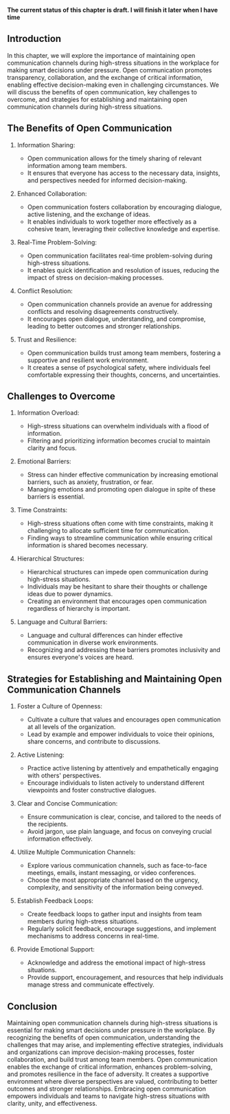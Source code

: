 **The current status of this chapter is draft. I will finish it later when I have time**

Introduction
------------

In this chapter, we will explore the importance of maintaining open communication channels during high-stress situations in the workplace for making smart decisions under pressure. Open communication promotes transparency, collaboration, and the exchange of critical information, enabling effective decision-making even in challenging circumstances. We will discuss the benefits of open communication, key challenges to overcome, and strategies for establishing and maintaining open communication channels during high-stress situations.

The Benefits of Open Communication
----------------------------------

1. Information Sharing:

   * Open communication allows for the timely sharing of relevant information among team members.
   * It ensures that everyone has access to the necessary data, insights, and perspectives needed for informed decision-making.
2. Enhanced Collaboration:

   * Open communication fosters collaboration by encouraging dialogue, active listening, and the exchange of ideas.
   * It enables individuals to work together more effectively as a cohesive team, leveraging their collective knowledge and expertise.
3. Real-Time Problem-Solving:

   * Open communication facilitates real-time problem-solving during high-stress situations.
   * It enables quick identification and resolution of issues, reducing the impact of stress on decision-making processes.
4. Conflict Resolution:

   * Open communication channels provide an avenue for addressing conflicts and resolving disagreements constructively.
   * It encourages open dialogue, understanding, and compromise, leading to better outcomes and stronger relationships.
5. Trust and Resilience:

   * Open communication builds trust among team members, fostering a supportive and resilient work environment.
   * It creates a sense of psychological safety, where individuals feel comfortable expressing their thoughts, concerns, and uncertainties.

Challenges to Overcome
----------------------

1. Information Overload:

   * High-stress situations can overwhelm individuals with a flood of information.
   * Filtering and prioritizing information becomes crucial to maintain clarity and focus.
2. Emotional Barriers:

   * Stress can hinder effective communication by increasing emotional barriers, such as anxiety, frustration, or fear.
   * Managing emotions and promoting open dialogue in spite of these barriers is essential.
3. Time Constraints:

   * High-stress situations often come with time constraints, making it challenging to allocate sufficient time for communication.
   * Finding ways to streamline communication while ensuring critical information is shared becomes necessary.
4. Hierarchical Structures:

   * Hierarchical structures can impede open communication during high-stress situations.
   * Individuals may be hesitant to share their thoughts or challenge ideas due to power dynamics.
   * Creating an environment that encourages open communication regardless of hierarchy is important.
5. Language and Cultural Barriers:

   * Language and cultural differences can hinder effective communication in diverse work environments.
   * Recognizing and addressing these barriers promotes inclusivity and ensures everyone's voices are heard.

Strategies for Establishing and Maintaining Open Communication Channels
-----------------------------------------------------------------------

1. Foster a Culture of Openness:

   * Cultivate a culture that values and encourages open communication at all levels of the organization.
   * Lead by example and empower individuals to voice their opinions, share concerns, and contribute to discussions.
2. Active Listening:

   * Practice active listening by attentively and empathetically engaging with others' perspectives.
   * Encourage individuals to listen actively to understand different viewpoints and foster constructive dialogues.
3. Clear and Concise Communication:

   * Ensure communication is clear, concise, and tailored to the needs of the recipients.
   * Avoid jargon, use plain language, and focus on conveying crucial information effectively.
4. Utilize Multiple Communication Channels:

   * Explore various communication channels, such as face-to-face meetings, emails, instant messaging, or video conferences.
   * Choose the most appropriate channel based on the urgency, complexity, and sensitivity of the information being conveyed.
5. Establish Feedback Loops:

   * Create feedback loops to gather input and insights from team members during high-stress situations.
   * Regularly solicit feedback, encourage suggestions, and implement mechanisms to address concerns in real-time.
6. Provide Emotional Support:

   * Acknowledge and address the emotional impact of high-stress situations.
   * Provide support, encouragement, and resources that help individuals manage stress and communicate effectively.

Conclusion
----------

Maintaining open communication channels during high-stress situations is essential for making smart decisions under pressure in the workplace. By recognizing the benefits of open communication, understanding the challenges that may arise, and implementing effective strategies, individuals and organizations can improve decision-making processes, foster collaboration, and build trust among team members. Open communication enables the exchange of critical information, enhances problem-solving, and promotes resilience in the face of adversity. It creates a supportive environment where diverse perspectives are valued, contributing to better outcomes and stronger relationships. Embracing open communication empowers individuals and teams to navigate high-stress situations with clarity, unity, and effectiveness.
